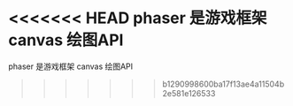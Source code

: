 <<<<<<< HEAD
phaser 是游戏框架
canvas 绘图API
=======
phaser 是游戏框架
canvas 绘图API
>>>>>>> b1290998600ba17f13ae4a11504b2e581e126533
